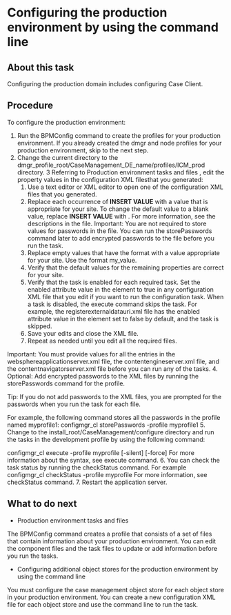 # Configuring the production environment by using the command line

## About this task

Configuring the production domain includes configuring Case Client.

## Procedure

To configure the production environment:

1. Run the BPMConfig command to create the profiles for your production
environment.
If you already created the dmgr and node profiles for your production environment, skip to the
next step.
2. Change the current directory to the
dmgr\_profile\_root/CaseManagement\_DE\_name/profiles/ICM\_prod
directory.
3 Referring to Production environment tasks and files , edit the property values in the configuration XML filesthat you generated:
    1. Use a text editor or XML editor to open one of the configuration XML files that you
generated.
    2. Replace each occurrence of ****INSERT VALUE**** with a value that is
appropriate for your site. 
To change the default value to a blank value, replace <value>****INSERT
VALUE****</value> with <value />. For more information, see
the descriptions in the file. Important: You are not required to store values for
passwords in the file. You can run the storePasswords command later to add
encrypted passwords to the file before you run the task.
    3. Replace empty values that have the format <value /> with a value
appropriate for your site.
Use the format
<value>my\_value</value>.
    4. Verify that the default values for the remaining properties are correct for your
site.
    5. Verify that the task is enabled for each required task. Set the enabled
attribute value in the <configuration> element to true in any
configuration XML file that you edit if you want to run the configuration task.
When a task is disabled, the execute command skips the task. For example,
the registerexternaldatauri.xml file has the enabled
attribute value in the <configuration> element set to false by default,
and the task is skipped.
    6. Save your edits and close the XML file.
    7. Repeat as needed until you edit all the required files.

Important: You must provide values for all the entries in the
websphereapplicationserver.xml file, the
contentengineserver.xml file, and the
contentnavigatorserver.xml file before you can run any of the tasks.
4. Optional: 
Add encrypted passwords to the XML files by running the storePasswords
command for the profile.

Tip: If you do not add passwords to the XML files, you are prompted for the passwords
when you run the task for each file.

For example, the following command stores all the passwords in the profile named
myprofile1: configmgr\_cl storePasswords -profile myprofile1
5. Change to the install\_root/CaseManagement/configure
directory and run the tasks in the development profile by using the following command:

configmgr\_cl execute -profile myprofile
 [-silent] [-force] For more information about the syntax, see execute command.
6. You can check the task status by running the checkStatus command. For
example configmgr\_cl checkStatus -profile myprofile For more
information, see checkStatus
command.
7. Restart the application server.

## What to do next

- Production environment tasks and files

The BPMConfig command creates a profile that consists of a set of files that contain information about your production environment. You can edit the component files and the task files to update or add information before you run the tasks.
- Configuring additional object stores for the production environment by using the command line

You must configure the case management object store for each object store in your production environment. You can create a new configuration XML file for each object store and use the command line to run the task.